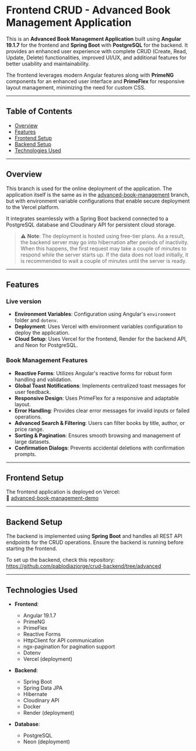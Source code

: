 # Frontend CRUD - Advanced Book Management Application

This is an **Advanced Book Management Application** built using **Angular 19.1.7** for the frontend and **Spring Boot** with **PostgreSQL** for the backend. It provides an enhanced user experience with complete CRUD (Create, Read, Update, Delete) functionalities, improved UI/UX, and additional features for better usability and maintainability.

The frontend leverages modern Angular features along with **PrimeNG** components for an enhanced user interface and **PrimeFlex** for responsive layout management, minimizing the need for custom CSS.

---

## Table of Contents

- [Overview](#overview)
- [Features](#features)
- [Frontend Setup](#frontend-setup)
- [Backend Setup](#backend-setup)
- [Technologies Used](#technologies-used)

---

## Overview

This branch is used for the online deployment of the application. The application itself is the same as in the [advanced-book-management](https://github.com/pablodiazjorge/crud-frontend/tree/advanced) branch, but with environment variable configurations that enable secure deployment to the Vercel platform.

It integrates seamlessly with a Spring Boot backend connected to a PostgreSQL database and Cloudinary API for persistent cloud storage.

> ⚠️ **Note**: The deployment is hosted using free-tier plans. As a result, the backend server may go into hibernation after periods of inactivity. When this happens, the first request may take a couple of minutes to respond while the server starts up. If the data does not load initially, it is recommended to wait a couple of minutes until the server is ready.

---

## Features

### Live version
- **Environment Variables**: Configuration using Angular's `environment` folder and `dotenv`.
- **Deployment**: Uses Vercel with environment variables configuration to deploy the application.
- **Cloud Setup**: Uses Vercel for the frontend, Render for the backend API, and Neon for PostgreSQL.

### Book Management Features
- **Reactive Forms**: Utilizes Angular's reactive forms for robust form handling and validation.
- **Global Toast Notifications**: Implements centralized toast messages for user feedback.
- **Responsive Design**: Uses PrimeFlex for a responsive and adaptable layout.
- **Error Handling**: Provides clear error messages for invalid inputs or failed operations.
- **Advanced Search & Filtering**: Users can filter books by title, author, or price range.
- **Sorting & Pagination**: Ensures smooth browsing and management of large datasets.
- **Confirmation Dialogs**: Prevents accidental deletions with confirmation prompts.

---

## Frontend Setup

The frontend application is deployed on Vercel:  
🔗 [advanced-book-management-demo](https://book-management-advanced-pablodiazjorges-projects.vercel.app/)

---

## Backend Setup

The backend is implemented using **Spring Boot** and handles all REST API endpoints for the CRUD operations. Ensure the backend is running before starting the frontend.

To set up the backend, check this repository: https://github.com/pablodiazjorge/crud-backend/tree/advanced

---

## Technologies Used

- **Frontend**:
  - Angular 19.1.7
  - PrimeNG
  - PrimeFlex
  - Reactive Forms
  - HttpClient for API communication
  - ngx-pagination for pagination support
  - Dotenv
  - Vercel (deployment)

- **Backend**:
  - Spring Boot
  - Spring Data JPA
  - Hibernate
  - Cloudinary API
  - Docker
  - Render (deployment)

- **Database**:
  - PostgreSQL
  - Neon (deployment)
